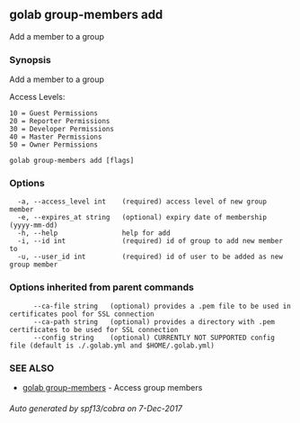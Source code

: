 ## golab group-members add

Add a member to a group

### Synopsis


Add a member to a group

  Access Levels:

	10 = Guest Permissions
	20 = Reporter Permissions
	30 = Developer Permissions
	40 = Master Permissions
	50 = Owner Permissions

```
golab group-members add [flags]
```

### Options

```
  -a, --access_level int    (required) access level of new group member
  -e, --expires_at string   (optional) expiry date of membership (yyyy-mm-dd)
  -h, --help                help for add
  -i, --id int              (required) id of group to add new member to
  -u, --user_id int         (required) id of user to be added as new group member
```

### Options inherited from parent commands

```
      --ca-file string   (optional) provides a .pem file to be used in certificates pool for SSL connection
      --ca-path string   (optional) provides a directory with .pem certificates to be used for SSL connection
      --config string    (optional) CURRENTLY NOT SUPPORTED config file (default is ./.golab.yml and $HOME/.golab.yml)
```

### SEE ALSO
* [golab group-members](golab_group-members.md)	 - Access group members

###### Auto generated by spf13/cobra on 7-Dec-2017
